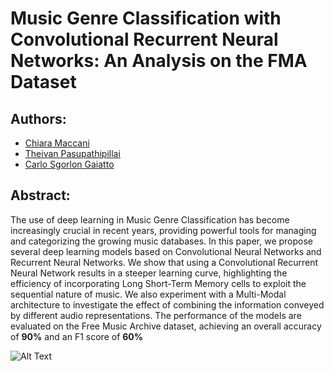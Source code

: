 # Music Genre Classification with Convolutional Recurrent Neural Networks: An Analysis on the FMA Dataset

## Authors:
- [Chiara Maccani](https://github.com/chiaramaccani)
- [Theivan Pasupathipillai](https://github.com/TheivanPasu)
- [Carlo Sgorlon Gaiatto](https://github.com/carlosgorlongaiatto)

## Abstract:
The use of deep learning in Music Genre Classification has become increasingly crucial in recent years, providing powerful tools for managing and categorizing the growing music databases. In this paper, we propose several deep learning models based on Convolutional Neural Networks and Recurrent Neural Networks. We show that using a Convolutional Recurrent Neural Network results in a steeper learning curve, highlighting the efficiency of incorporating Long Short-Term Memory cells to exploit the sequential nature of music. We also experiment with a Multi-Modal architecture to investigate the effect of combining the information conveyed by different audio representations. The performance of the models are evaluated on the Free Music Archive dataset, achieving an overall accuracy of $\mathbf{90 \%}$ and an F1 score of $\mathbf{60 \%}$

![Alt Text](/resources/images/image.png)
